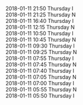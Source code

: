 2018-01-11 21:50 Thursday  I  
2018-01-11 21:25 Thursday  N  
2018-01-11 16:40 Thursday  I  
2018-01-11 12:15 Thursday  N  
2018-01-11 10:50 Thursday  I  
2018-01-11 10:45 Thursday  N  
2018-01-11 09:30 Thursday  I  
2018-01-11 09:25 Thursday  N  
2018-01-11 07:55 Thursday  I  
2018-01-11 07:45 Thursday  N  
2018-01-11 07:40 Thursday  I  
2018-01-11 07:05 Thursday  N  
2018-01-11 07:00 Thursday  I  
2018-01-11 05:55 Thursday  N  
2018-01-11 05:50 Thursday  I  
